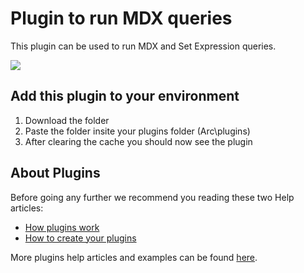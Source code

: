 # Plugin to run MDX queries
This plugin can be used to run MDX and Set Expression queries.

<img src="https://downloads.cubewise.com/web_assets/arc-pulgins/plugins-mdx-hierarchies.gif" />

## Add this plugin to your environment
1. Download the folder
2. Paste the folder insite your plugins folder (Arc\plugins)
3. After clearing the cache you should now see the plugin

## About Plugins
Before going any further we recommend you reading these two Help articles:
* [How plugins work](https://code.cubewise.com/arc-docs/how-plugins-work)
* [How to create your plugins](https://code.cubewise.com/arc-docs/how-to-create-your-plugins)

More plugins help articles and examples can be found [here](https://code.cubewise.com/arc-plugins).
